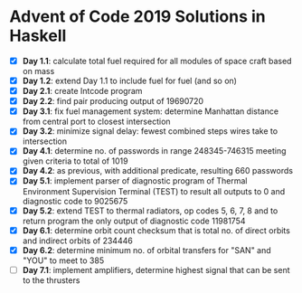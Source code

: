 # Advent of Code 2019 Solutions in Haskell

- [x] **Day 1.1**: calculate total fuel required for all modules of space craft based on mass
- [x] **Day 1.2**: extend Day 1.1 to include fuel for fuel (and so on)
- [x] **Day 2.1**: create Intcode program
- [x] **Day 2.2**: find pair producing output of 19690720
- [x] **Day 3.1**: fix fuel management system: determine Manhattan distance from central port to closest intersection
- [x] **Day 3.2**: minimize signal delay: fewest combined steps wires take to intersection
- [x] **Day 4.1**: determine no. of passwords in range 248345-746315 meeting given criteria to total of 1019
- [x] **Day 4.2**: as previous, with additional predicate, resulting 660 passwords
- [x] **Day 5.1**: implement parser of diagnostic program of Thermal Environment Supervision Terminal (TEST) to result all outputs to 0 and diagnostic code to 9025675
- [x] **Day 5.2**: extend TEST to thermal radiators, op codes 5, 6, 7, 8 and to return program the only output of diagnostic code 11981754
- [x] **Day 6.1**: determine orbit count checksum that is total no. of direct orbits and indirect orbits of 234446
- [x] **Day 6.2**: determine minimum no. of orbital transfers for "SAN" and "YOU" to meet to 385
- [ ] **Day 7.1**: implement amplifiers, determine highest signal that can be sent to the thrusters
